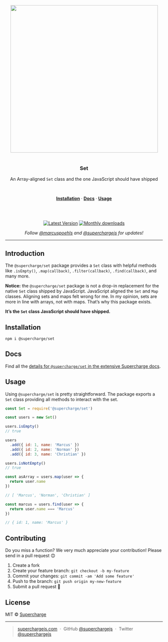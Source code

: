<div align="center">
  <a href="https://superchargejs.com">
    <img width="471" style="max-width:100%;" src="https://superchargejs.com/images/supercharge-text.svg" />
  </a>
  <br/>
  <br/>
  <p>
    <h3>Set</h3>
  </p>
  <p>
    An Array-aligned <code>Set</code> class and the one JavaScript should have shipped
  </p>
  <br/>
  <p>
    <a href="#installation"><strong>Installation</strong></a> ·
    <a href="#Docs"><strong>Docs</strong></a> ·
    <a href="#usage"><strong>Usage</strong></a>
  </p>
  <br/>
  <br/>
  <p>
    <a href="https://www.npmjs.com/package/@supercharge/set"><img src="https://img.shields.io/npm/v/@supercharge/set.svg" alt="Latest Version"></a>
    <a href="https://www.npmjs.com/package/@supercharge/set"><img src="https://img.shields.io/npm/dm/@supercharge/set.svg" alt="Monthly downloads"></a>
  </p>
  <p>
    <em>Follow <a href="http://twitter.com/marcuspoehls">@marcuspoehls</a> and <a href="http://twitter.com/superchargejs">@superchargejs</a> for updates!</em>
  </p>
</div>

---

## Introduction
The `@supercharge/set` package provides a `Set` class with helpful methods like `.isEmpty()`, `.map(callback)`, `.filter(callback)`, `.find(callback)`, and many more.

**Notice:** the `@supercharge/set` package is not a drop-in replacement for the native `Set` class shipped by JavaScript. JavaScript aligned the `Set` and `Map` classes. Aligning sets and maps felt wrong for me. In my opinion, sets are more in line with arrays, not with maps. That’s why this package exists.

**It’s the `Set` class JavaScript should have shipped.**


## Installation

```
npm i @supercharge/set
```


## Docs
Find all the [details for `@supercharge/set` in the extensive Supercharge docs](https://superchargejs.com/docs/set).


## Usage
Using `@supercharge/set` is pretty straightforward. The package exports a `Set` class providing all methods to interact with the set.

```js
const Set = require('@supercharge/set')

const users = new Set()

users.isEmpty()
// true

users
  .add({ id: 1, name: 'Marcus' })
  .add({ id: 2, name: 'Norman' })
  .add({ id: 3, name: 'Christian' })

users.isNotEmpty()
// true

const asArray = users.map(user => {
  return user.name
})

// [ 'Marcus', 'Norman', 'Christian' ]

const marcus = users.find(user => {
  return user.name === 'Marcus'
})

// { id: 1, name: 'Marcus' }
```


## Contributing
Do you miss a function? We very much appreciate your contribution! Please send in a pull request 😊

1.  Create a fork
2.  Create your feature branch: `git checkout -b my-feature`
3.  Commit your changes: `git commit -am 'Add some feature'`
4.  Push to the branch: `git push origin my-new-feature`
5.  Submit a pull request 🚀


## License
MIT © [Supercharge](https://superchargejs.com)

---

> [superchargejs.com](https://superchargejs.com) &nbsp;&middot;&nbsp;
> GitHub [@superchargejs](https://github.com/superchargejs/) &nbsp;&middot;&nbsp;
> Twitter [@superchargejs](https://twitter.com/superchargejs)
